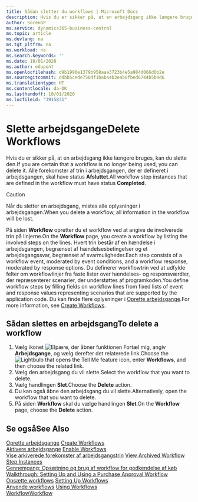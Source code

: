 ```yaml
---
title: Sådan sletter du workflows | Microsoft Docs
description: Hvis du er sikker på, at en arbejdsgang ikke længere bruges, kan du slette den. Alle forekomster af trin i arbejdsgangen, der er defineret i arbejdsgangen, skal have status **Afsluttet**.
author: SorenGP
ms.service: dynamics365-business-central
ms.topic: article
ms.devlang: na
ms.tgt_pltfrm: na
ms.workload: na
ms.search.keywords: ''
ms.date: 10/01/2020
ms.author: edupont
ms.openlocfilehash: d9b1990e1379b958aaa3723b4e5a984d066d0b2e
ms.sourcegitcommit: ddbb5cede750df1baba4b3eab8fbed6744b5b9d6
ms.translationtype: HT
ms.contentlocale: da-DK
ms.lasthandoff: 10/01/2020
ms.locfileid: "3915831"
---
```

# <a name="delete-workflows"></a><span data-ttu-id="75f91-104">Slette arbejdsgange</span><span class="sxs-lookup"><span data-stu-id="75f91-104">Delete Workflows</span></span>
<span data-ttu-id="75f91-105">Hvis du er sikker på, at en arbejdsgang ikke længere bruges, kan du slette den.</span><span class="sxs-lookup"><span data-stu-id="75f91-105">If you are certain that a workflow is no longer being used, you can delete it.</span></span> <span data-ttu-id="75f91-106">Alle forekomster af trin i arbejdsgangen, der er defineret i arbejdsgangen, skal have status **Afsluttet**.</span><span class="sxs-lookup"><span data-stu-id="75f91-106">All workflow step instances that are defined in the workflow must have status **Completed**.</span></span>  

> [!CAUTION]  
>  <span data-ttu-id="75f91-107">Når du sletter en arbejdsgang, mistes alle oplysninger i arbejdsgangen.</span><span class="sxs-lookup"><span data-stu-id="75f91-107">When you delete a workflow, all information in the workflow will be lost.</span></span>  

 <span data-ttu-id="75f91-108">På siden **Workflow** opretter du et workflow ved at angive de involverede trin på linjerne.</span><span class="sxs-lookup"><span data-stu-id="75f91-108">On the **Workflow** page, you create a workflow by listing the involved steps on the lines.</span></span> <span data-ttu-id="75f91-109">Hvert trin består af en hændelse i arbejdsgangen, begrænset af hændelsesbetingelser og et arbejdsgangssvar, begrænset af svarmuligheder.</span><span class="sxs-lookup"><span data-stu-id="75f91-109">Each step consists of a workflow event, moderated by event conditions, and a workflow response, moderated by response options.</span></span> <span data-ttu-id="75f91-110">Du definerer workflowtrin ved at udfylde felter om workflowlinjer fra faste lister over hændelses- og responsværdier, der repræsenterer scenarier, der understøttes af programkoden.</span><span class="sxs-lookup"><span data-stu-id="75f91-110">You define workflow steps by filling fields on workflow lines from fixed lists of event and response values representing scenarios that are supported by the application code.</span></span> <span data-ttu-id="75f91-111">Du kan finde flere oplysninger i [Oprette arbejdsgange](across-how-to-create-workflows.md).</span><span class="sxs-lookup"><span data-stu-id="75f91-111">For more information, see [Create Workflows](across-how-to-create-workflows.md).</span></span>  

## <a name="to-delete-a-workflow"></a><span data-ttu-id="75f91-112">Sådan slettes en arbejdsgang</span><span class="sxs-lookup"><span data-stu-id="75f91-112">To delete a workflow</span></span>  
1.  <span data-ttu-id="75f91-113">Vælg ikonet ![Elpære, der åbner funktionen Fortæl mig](media/ui-search/search_small.png "Fortæl mig, hvad du vil foretage dig"), angiv **Arbejdsgange**, og vælg derefter det relaterede link.</span><span class="sxs-lookup"><span data-stu-id="75f91-113">Choose the ![Lightbulb that opens the Tell Me feature](media/ui-search/search_small.png "Tell me what you want to do") icon, enter **Workflows**, and then choose the related link.</span></span>  
2.  <span data-ttu-id="75f91-114">Vælg den arbejdsgang du vil slette.</span><span class="sxs-lookup"><span data-stu-id="75f91-114">Select the workflow that you want to delete.</span></span>  
3.  <span data-ttu-id="75f91-115">Vælg handlingen **Slet**.</span><span class="sxs-lookup"><span data-stu-id="75f91-115">Choose the **Delete** action.</span></span>  
4.  <span data-ttu-id="75f91-116">Du kan også åbne den arbejdsgang du vil slette.</span><span class="sxs-lookup"><span data-stu-id="75f91-116">Alternatively, open the workflow that you want to delete.</span></span>  
5.  <span data-ttu-id="75f91-117">På siden **Workflow** skal du vælge handlingen **Slet**.</span><span class="sxs-lookup"><span data-stu-id="75f91-117">On the **Workflow** page, choose the **Delete** action.</span></span>  

## <a name="see-also"></a><span data-ttu-id="75f91-118">Se også</span><span class="sxs-lookup"><span data-stu-id="75f91-118">See Also</span></span>  
 <span data-ttu-id="75f91-119">[Oprette arbejdsgange](across-how-to-create-workflows.md) </span><span class="sxs-lookup"><span data-stu-id="75f91-119">[Create Workflows](across-how-to-create-workflows.md) </span></span>  
 <span data-ttu-id="75f91-120">[Aktivere arbejdsgange](across-how-to-enable-workflows.md) </span><span class="sxs-lookup"><span data-stu-id="75f91-120">[Enable Workflows](across-how-to-enable-workflows.md) </span></span>  
 <span data-ttu-id="75f91-121">[Vise arkiverede forekomster af arbejdsgangstrin](across-how-to-view-archived-workflow-step-instances.md) </span><span class="sxs-lookup"><span data-stu-id="75f91-121">[View Archived Workflow Step Instances](across-how-to-view-archived-workflow-step-instances.md) </span></span>  
 <span data-ttu-id="75f91-122">[Gennemgang: Opsætning og brug af workflow for godkendelse af køb](walkthrough-setting-up-and-using-a-purchase-approval-workflow.md) </span><span class="sxs-lookup"><span data-stu-id="75f91-122">[Walkthrough: Setting Up and Using a Purchase Approval Workflow](walkthrough-setting-up-and-using-a-purchase-approval-workflow.md) </span></span>  
 <span data-ttu-id="75f91-123">[Opsætte workflows](across-set-up-workflows.md) </span><span class="sxs-lookup"><span data-stu-id="75f91-123">[Setting Up Workflows](across-set-up-workflows.md) </span></span>  
 <span data-ttu-id="75f91-124">[Anvende workflows](across-use-workflows.md) </span><span class="sxs-lookup"><span data-stu-id="75f91-124">[Using Workflows](across-use-workflows.md) </span></span>  
 [<span data-ttu-id="75f91-125">Workflow</span><span class="sxs-lookup"><span data-stu-id="75f91-125">Workflow</span></span>](across-workflow.md)   
